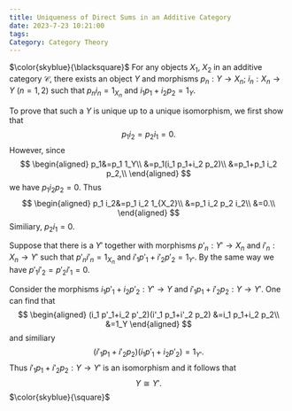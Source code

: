 ```yaml
---
title: Uniqueness of Direct Sums in an Additive Category
date: 2023-7-23 10:21:00
tags: 
Category: Category Theory
---
```



$\color{skyblue}{\blacksquare}$ For any objects $X_1$, $X_2$ in an additive category $\mathcal{C}$, there exists an object $Y$ and morphisms $p_n:Y\to X_n$; $i_n:X_n\to Y$ $(n=1,2)$ such that $p_n i_n=1_{X_n}$ and $i_1 p_1+i_2 p_2=1_Y$. 

To prove that such a $Y$ is unique up to a unique isomorphism, we first show that
$$
p_1 i_2=p_2 i_1=0.
$$
However, since
$$
\begin{aligned}
p_1&=p_1 1_Y\\
&=p_1(i_1 p_1+i_2 p_2)\\
&=p_1+p_1 i_2 p_2,\\
\end{aligned}
$$
we have $p_1 i_2 p_2=0$. Thus
$$
\begin{aligned}
p_1 i_2&=p_1 i_2 1_{X_2}\\
&=p_1 i_2 p_2 i_2\\
&=0.\\
\end{aligned}
$$
Similiary, $p_2 i_1=0$. 

Suppose that there is a $Y'$ together with morphisms $p'_n:Y'\to X_n$ and $i'_n: X_n\to Y'$ such that $p'_n i'_n=1_{X_n}$ and $i'_1 p'_1+i'_2 p'_2=1_{Y'}$. By the same way we have $p'_1 i'_2=p'_2 i'_1=0$. 

Consider the morphisms $i_1 p'_1+i_2 p'_2:Y'\to Y$ and $i'_1 p_1+i'_2 p_2:Y\to Y'$. One can find that
$$
\begin{aligned}
(i_1 p'_1+i_2 p'_2)(i'_1 p_1+i'_2 p_2)
&=i_1 p_1+i_2 p_2\\
&=1_Y
\end{aligned}
$$
and similiary
$$
(i'_1 p_1+i'_2 p_2)(i_1 p'_1+i_2 p'_2)=1_{Y'}.
$$
Thus $i'_1 p_1+i'_2 p_2:Y\to Y'$ is an isomorphism and it follows that
$$
Y\cong Y'.
$$
$\color{skyblue}{\square}$ 